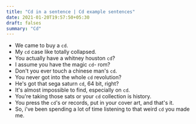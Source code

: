 ```yaml
---
title: "Cd in a sentence | Cd example sentences"
date: 2021-01-20T19:57:50+05:30
draft: falses
summary: "Cd"
---
```

- We came to buy a `cd`.
- My `cd` case like totally collapsed.
- You actually have a whitney houston `cd`?
- I assume you have the magic `cd`- rom?
- Don't you ever touch a chinese man's `cd`.
- You never got into the whole `cd` revolution?
- He's got that sega saturn `cd`, 64 bit, right?
- It's almost impossible to find, especially on `cd`.
- You're taking those sats or your `cd` collection is history.
- You press the `cd`'s or records, put in your cover art, and that's it.
- So, i've been spending a lot of time listening to that weird `cd` you made me.
                 
